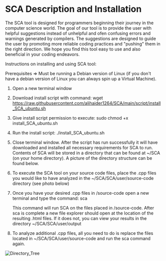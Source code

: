 # SCA Description and Installation

The SCA tool is designed for programmers beginning their journey in the computer science world. The goal
of our tool is to provide the user with helpful suggestions instead of unhelpful and ofen confusing errors
and warnings generated by compilers. The suggestions are designed to guide the user by promoting more 
reliable coding practices and "pushing" them in the right direction. We hope you find this tool easy 
to use and also beneficial in your coding endeavors.

Instructions on installing and using SCA tool:

Prerequisites => Must be running a Debian version of Linux 
                 (if you don't have a debian version of Linux you can always spin up a Virtual Machine).

1. Open a new terminal window
2. Download install script with command: wget https://raw.githubusercontent.com/alihaider1264/SCA/main/script/install_SCA_ubuntu.sh
3. Give install script permission to execute: sudo chmod +x install_SCA_ubuntu.sh
4. Run the install script: ./install_SCA_ubuntu.sh
5. Close terminal window. After the script has run successfully it will have downloaded and installed all necessary requirements for
   SCA to run. Contents of SCA will be stored in a directory that can be found at ~/SCA (on your home directory). A picture of the directory
   structure can be found below.
6. To execute the SCA tool on your source code files, place the .cpp files you would like to have analyzed
   in the ~/SCA/SCA/user/source-code directory (see photo below)
7. Once you have your desired .cpp files in /source-code open a new terminal and type the command: sca

   This command will run SCA on the files placed in /source-code. After sca is complete a new file explorer
   should open at the location of the resulting .html files. If it does not, you can view your results in 
   the directory ~/SCA/SCA/user/output
8. To analyze additional .cpp files, all you need to do is replace the files located in ~/SCA/SCA/user/source-code
   and run the sca command again.

![Directory_Tree](https://user-images.githubusercontent.com/64028736/140849179-40abb7ef-75b9-4ca8-b878-4b4665f5fedd.JPG)



